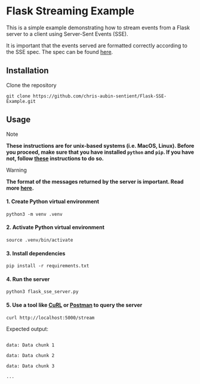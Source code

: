 # Flask Streaming Example

This is a simple example demonstrating how to stream events from a Flask server to a client using Server-Sent Events (SSE).

It is important that the events served are formatted correctly according to the SSE spec. The spec can be found [here](https://html.spec.whatwg.org/multipage/server-sent-events.html).

## Installation
Clone the repository
```
git clone https://github.com/chris-aubin-sentient/Flask-SSE-Example.git
```

## Usage
> [!NOTE]
> **These instructions are for unix-based systems (i.e. MacOS, Linux). Before you proceed, make sure that you have installed `python` and `pip`. If you have not, follow [these](https://packaging.python.org/en/latest/tutorials/installing-packages/) instructions to do so.**

> [!WARNING]
> **The format of the messages returned by the server is important. Read more [here](https://html.spec.whatwg.org/multipage/server-sent-events.html).**

#### 1. Create Python virtual environment
```
python3 -m venv .venv
```

#### 2. Activate Python virtual environment
```
source .venv/bin/activate
```

#### 3. Install dependencies
```
pip install -r requirements.txt
```

#### 4. Run the server
```
python3 flask_sse_server.py
```

#### 5. Use a tool like [CuRL](https://curl.se/) or [Postman](https://www.postman.com/) to query the server
```
curl http://localhost:5000/stream
```
Expected output:
```

data: Data chunk 1

data: Data chunk 2

data: Data chunk 3

... 
```
